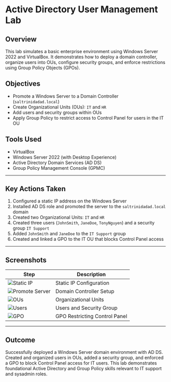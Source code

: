 # Active Directory User Management Lab

## Overview
This lab simulates a basic enterprise environment using Windows Server 2022 and VirtualBox. It demonstrates how to deploy a domain controller, organize users into OUs, configure security groups, and enforce restrictions using Group Policy Objects (GPOs).

## Objectives
- Promote a Windows Server to a Domain Controller (`saltrinidadad.local`)
- Create Organizational Units (OUs): `IT` and `HR`
- Add users and security groups within OUs
- Apply Group Policy to restrict access to Control Panel for users in the IT OU

## Tools Used
- VirtualBox
- Windows Server 2022 (with Desktop Experience)
- Active Directory Domain Services (AD DS)
- Group Policy Management Console (GPMC)

---

## Key Actions Taken
1. Configured a static IP address on the Windows Server
2. Installed AD DS role and promoted the server to the `saltrinidadad.local` domain
3. Created two Organizational Units: `IT` and `HR`
4. Created three users (`JohnSmith`, `JaneDoe`, `TonyNguyen`) and a security group `IT Support`
5. Added `JohnSmith` and `JaneDoe` to the `IT Support` group
6. Created and linked a GPO to the IT OU that blocks Control Panel access

---

## Screenshots

| Step     | Description                          |
|----------|--------------------------------------|
| ![Static IP](screenshots/static-ip.png) | Static IP Configuration |
| ![Promote Server](screenshots/promote-dc.png) | Domain Controller Setup |
| ![OUs](screenshots/ous-created.png) | Organizational Units |
| ![Users](screenshots/users-added.png) | Users and Security Group |
| ![GPO](screenshots/gpo-control-panel.png) | GPO Restricting Control Panel |

---

## Outcome
Successfully deployed a Windows Server domain environment with AD DS. Created and organized users in OUs, added a security group, and enforced a GPO to block Control Panel access for IT users. This lab demonstrates foundational Active Directory and Group Policy skills relevant to IT support and sysadmin roles.
